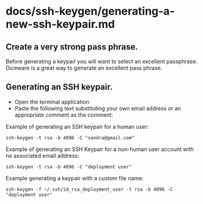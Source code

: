 # docs/ssh-keygen/generating-a-new-ssh-keypair.md

## Create a very strong pass phrase.

Before generating a keypair you will want to select an excellent passphrase. Diceware is a great way to generate an excellent pass phrase.

## Generating an SSH keypair.

* Open the terminal application
* Paste the following text substituting your own email address or an appropriate comment as the comment:

Example of generating an SSH keypair for a human user:

```shell
ssh-keygen -t rsa -b 4096 -C "sandra@gmail.com"
```

Example of generating an SSH Keypair for a non-human user account with no associated email address:

```shell
ssh-keygen -t rsa -b 4096 -C "deployment user"
```

Example generating a keypair with a custom file name:

```shell
ssh-keygen -f ~/.ssh/id_rsa_deployment_user -t rsa -b 4096 -C "deployment user"
```

